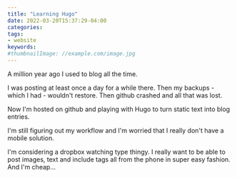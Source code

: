 ```yaml
---
title: "Learning Hugo"
date: 2022-03-20T15:37:29-04:00
categories:
tags:
- website
keywords:
#thumbnailImage: //example.com/image.jpg
---
```

A million year ago I used to blog all the time.
<!--more-->
I was posting at least once a day for a while there.
Then my backups - which I had - wouldn't restore.
Then github crashed and all that was lost.

Now I'm hosted on github and playing with Hugo to turn static text into blog entries.

I'm still figuring out my workflow and I'm worried that I really don't have a mobile solution.

I'm considering a dropbox watching type thingy.
I really want to be able to post images, text and include tags all from the phone in super easy fashion.
And I'm cheap...